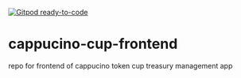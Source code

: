 [![Gitpod ready-to-code](https://img.shields.io/badge/Gitpod-ready--to--code-blue?logo=gitpod)](https://gitpod.io/#https://github.com/johnnieskywalker/cappucino-cup-frontend)

# cappucino-cup-frontend
repo for frontend of cappucino token cup treasury management app
